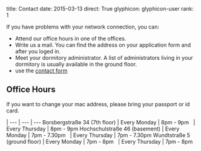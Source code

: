 title: Contact
date: 2015-03-13
direct: True
glyphicon: glyphicon-user
rank: 1

If you have problems with your network connection, you can:

* Attend our office hours in one of the offices.
* Write us a mail. You can find the address on your application form and after you loged in.
* Meet your dormitory administrator. A list of administrators living
in your dormitory is usually available in the ground floor.
* use the [contact form](../../contact)


## Office Hours

If you want to change your mac address, please bring your passport or id card.

 |
--- | --- | ---
Borsbergstraße 34 (7th floor)		| Every Monday		| 8pm - 9pm
&nbsp;					| Every Thursday	| 8pm - 9pm
Hochschulstraße 46 (basement)		| Every Monday 		| 7pm - 7.30pm
&nbsp;					| Every Thursday	| 7pm - 7.30pm
Wundtstraße 5 (ground floor)		| Every Monday		| 7pm - 8pm
&nbsp;					| Every Thursday	| 7pm - 8pm
